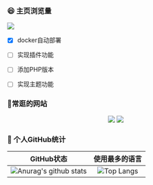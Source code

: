 ### 😆 主页浏览量

![](https://count.getloli.com/get/@halo233.github.readme)


- [x] docker自动部署
- [ ] 实现插件功能
- [ ] 添加PHP版本
- [ ] 实现主题功能


###  🔗常逛的网站

<p align="center">
<a target="_blank" url="https://www.bilibili.com/"><img src="https://img.shields.io/badge/Bilibili-宅男快乐网-00A1D6?style=for-the-badge&logo=Bilibili&labelColor=ffffff"/></a>
<a target="_blank" url="https://github.com/"><img src="https://img.shields.io/badge/GitHub-程序员交友平台-181717?style=for-the-badge&logo=GitHub&logoColor=181717&labelColor=ffffff"/></a>
</p>

### 🥳 个人GitHub统计

|                          GitHub状态                          |                        使用最多的语言                        |
| :----------------------------------------------------------: | :----------------------------------------------------------: |
| ![Anurag's github stats](https://github-readme-stats.vercel.app/api?username=halo233&show_icons=true&theme=synthwave) | ![Top Langs](https://github-readme-stats.vercel.app/api/top-langs/?username=halo233&&hide=tsql) |
